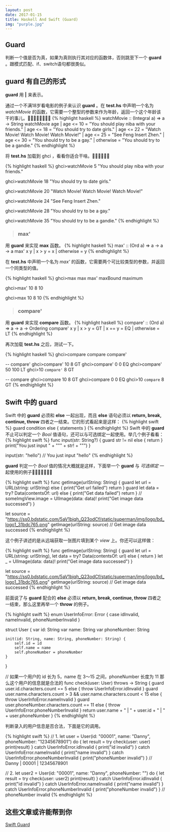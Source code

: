 ```yaml
---
layout: post
date: 2017-01-15
title: Haskell And Swift (Guard)
img: "purple.jpg"
---
```


Guard
---
判断一个值是否为真，如果为真则执行其对应的函数体，否则跳至下一个 **guard** 。跟模式匹配、if、switch语句都很类似。

guard 有自己的形式
---
**guard** 用 **|** 来表示。

通过一个不满18岁看电影的例子来认识 **guard** 。在 **test.hs** 中声明一个名为 *watchMovie* 的函数，它需要一个整型的参数来作为年龄，返回一个这个年龄该干的事儿。🤡🤡🤡🤡🤡🤡🤡🤡
{% highlight haskell %}
watchMovie :: (Integral a) => a -> String
watchMovie age
    | age <= 10 = "You should play niba with your friends."
    | age <= 18 = "You should try to date girls."
    | age <= 22 = "Watch Movie! Watch Movie! Watch Movie!"
    | age <= 25 = "See Feng Insert Zhen."
    | age <= 30 = "You should try to be a gay."
    | otherwise = "You should try to be a gandie."
{% endhighlight %}

将 **test.hs** 加载到 ghci ，看看你适合干啥。🤠🤠🤠🤠🤠🤠

{% highlight haskell %}
ghci>watchMovie 5
"You should play niba with your friends."

ghci>watchMovie 18
"You should try to date girls."

ghci>watchMovie 20
"Watch Movie! Watch Movie! Watch Movie!"

ghci>watchMovie 24
"See Feng Insert Zhen."

ghci>watchMovie 28
"You should try to be a gay."

ghci>watchMovie 35
"You should try to be a gandie."
{% endhighlight %}

><h3>max'</h3>

用 **guard** 来实现 **max** 函数。
{% highlight haskell %}
max' :: (Ord a) => a -> a -> a
max' x y
    | x > y = x
    | otherwise = y
{% endhighlight %}

在 **test.hs** 中声明一个名为 *max'* 的函数，它需要两个可比较类型的参数，并返回一个同类型的值。

{% highlight haskell %}
ghci>max
max       max'      maxBound  maximum

ghci>max' 10 8
10

ghci>max 10 8
10
{% endhighlight %}

><h3>compare'</h3>

用 **guard** 来实现 **compare** 函数。
{% highlight haskell %}
compare' :: (Ord a) => a -> a -> Ordering
compare' x y
    | x > y     = GT
    | x == y    = EQ
    | otherwise = LT
{% endhighlight %}

再次加载 **test.hs** 之后，测试一下。

{% highlight haskell %}
ghci>compare
compare   compare'

-- compare'
ghci>compare' 10 8
GT
ghci>compare' 0 0
EQ
ghci>compare' 50 100
LT
ghci>10 `compare'` 8
GT

-- compare
ghci>compare 10 8
GT
ghci>compare 0 0
EQ
ghci>10 `compare` 8
GT
{% endhighlight %}

Swift 中的 guard
---

Swift 中的 **guard** 必须和 **else** 一起出现，而且 **else** 语句必须以 **return, break, continue, throw** 四者之一结束。它的形式看起来是这样：
{% highlight swift %}
guard condition else {
    statements
}
{% endhighlight %}
Swift 中的 **guard** 不止可以判定一个 *Bool* 值语句，还可以与可选绑定一起使用。举几个例子看看：
{% highlight swift %}
func input(str: String?) {
    guard str != nil else {
        return
    }
    print("You just input " + "\"" + str! + "\"")
}

input(str: "hello")
// You just input "hello"
{% endhighlight %}

**guard** 判定一个 *Bool* 值的情况大概就是这样，下面举一个 **guard** 与 *可选绑定* 一起使用的例子🌰🌰🌰🌰🌰🌰🌰

{% highlight swift %}
func getImage(urlString: String) {
    guard let url = URL(string: urlString) else {
        print("Get url failed")
        return
    }
    guard let data = try? Data(contentsOf: url) else {
        print("Get data failed")
        return
    }
//    someImgView.image = UIImage(data: data)!
    print("Get image data successed")
}

let source = "https://ss0.bdstatic.com/5aV1bjqh_Q23odCf/static/superman/img/logo/bd_logo1_31bdc765.png"
getImage(urlString: source)
// Get image data successed
{% endhighlight %}

这个例子讲述的是从远端获取一张图片填到某个 *view* 上。你还可以这样做：

{% highlight swift %}
func getImage(urlString: String) {
    guard let url = URL(string: urlString), let data = try? Data(contentsOf: url) else {
        return
    }
    let _ = UIImage(data: data)!
    print("Get image data successed")
}

let source = "https://ss0.bdstatic.com/5aV1bjqh_Q23odCf/static/superman/img/logo/bd_logo1_31bdc765.png"
getImage(urlString: source)
// Get image data successed
{% endhighlight %}

前面说了与 **guard** 配合的 **else** 必须以 **return, break, continue, throw** 四者之一结束，那么这里再举一个 **throw** 的例子。

{% highlight swift %}
enum UserInfoError: Error {
    case idInvalid, nameInvalid, phoneNumberInvalid
}

struct User {
    var id:          String
    var name:        String
    var phoneNumber: String

    init(id: String, name: String, phoneNumber: String) {
        self.id = id
        self.name = name
        self.phoneNumber = phoneNumber
    }
}

// 如果一个用户的 id 长为 5，name 在 3～15 之间，phoneNumber 长度为 11 那么这个用户的信息就是合法的
func check(user: User) throws -> String {
    guard user.id.characters.count == 5 else {
        throw UserInfoError.idInvalid
    }
    guard user.name.characters.count > 3 && user.name.characters.count < 15 else {
        throw UserInfoError.nameInvalid
    }
    guard user.phoneNumber.characters.count == 11 else {
        throw UserInfoError.phoneNumberInvalid
    }
    return user.name + " | " + user.id + " | " + user.phoneNumber
}
{% endhighlight %}

判断录入的用户信息是否合法，下面是它的调用。

{% highlight swift %}
// 1.
let user = User(id: "00001", name: "Danny", phoneNumber: "12345678901")
do {
    let result = try check(user: user)
    print(result)
} catch UserInfoError.idInvalid {
    print("id invalid")
} catch UserInfoError.nameInvalid {
    print("name invalid")
} catch UserInfoError.phoneNumberInvalid {
    print("phoneNumber invalid")
}
// Danny | 00001 | 12345678901

// 2.
let user2 = User(id: "00001", name: "Danny", phoneNumber: "")
do {
    let result = try check(user: user2)
    print(result)
} catch UserInfoError.idInvalid {
    print("id invalid")
} catch UserInfoError.nameInvalid {
    print("name invalid")
} catch UserInfoError.phoneNumberInvalid {
    print("phoneNumber invalid")
}
// phoneNumber invalid
{% endhighlight %}

这些文章或许能帮到你
---

[Swift Guard](https://developer.apple.com/library/prerelease/content/documentation/Swift/Conceptual/Swift_Programming_Language/Statements.html)
